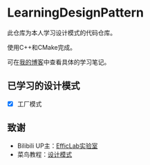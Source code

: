# LearningDesignPattern

此仓库为本人学习设计模式的代码仓库。

使用C++和CMake完成。

可在[我的博客](https://mfnest.tech)中查看具体的学习笔记。

## 已学习的设计模式

-[x] 工厂模式

## 致谢
- Bilibili UP主：[EfficLab实验室](https://space.bilibili.com/5953240)
- 菜鸟教程：[设计模式](https://www.runoob.com/design-pattern/design-pattern-tutorial.html)
